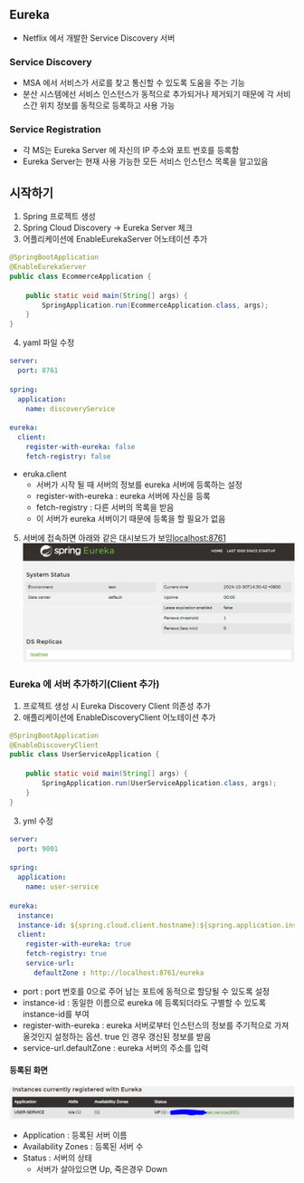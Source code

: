 ## Eureka
- Netflix 에서 개발한 Service Discovery 서버

### Service Discovery
- MSA 에서 서비스가 서로를 찾고 통신할 수 있도록 도움을 주는 기능
- 분산 시스템에선 서비스 인스턴스가 동적으로 추가되거나 제거되기 때문에 각 서비스간 위치 정보를 동적으로 등록하고 사용 가능

### Service Registration
- 각 MS는 Eureka Server 에 자신의 IP 주소와 포트 번호를 등록함
- Eureka Server는 현재 사용 가능한 모든 서비스 인스턴스 목록을 알고있음

## 시작하기
1. Spring 프로젝트 생성
2. Spring Cloud Discovery -> Eureka Server 체크
3. 어플리케이션에 EnableEurekaServer 어노테이션 추가
```java
@SpringBootApplication
@EnableEurekaServer
public class EcommerceApplication {

    public static void main(String[] args) {
        SpringApplication.run(EcommerceApplication.class, args);
    }
}
```
4. yaml 파일 수정
```yaml
server:
  port: 8761

spring:
  application:
    name: discoveryService

eureka:
  client:
    register-with-eureka: false
    fetch-registry: false
```
- eruka.client
  - 서버가 시작 될 때 서버의 정보를 eureka 서버에 등록하는 설정
  - register-with-eureka : eureka 서버에 자신을 등록
  - fetch-registry : 다른 서버의 목록을 받음
  - 이 서버가 eureka 서버이기 때문에 등록을 할 필요가 없음
5. 서버에 접속하면 아래와 같은 대시보드가 보임[localhost:8761](http://localhost:8761/)
![img.png](../../img/springcloud-eureka-01.png)

### Eureka 에 서버 추가하기(Client 추가)
1. 프로젝트 생성 시 Eureka Discovery Client 의존성 추가
2. 애플리케이션에 EnableDiscoveryClient 어노테이션 추가
```java
@SpringBootApplication
@EnableDiscoveryClient
public class UserServiceApplication {

    public static void main(String[] args) {
        SpringApplication.run(UserServiceApplication.class, args);
    }
}
```
3. yml 수정
```yml
server:
  port: 9001

spring:
  application:
    name: user-service

eureka:
  instance:
  instance-id: ${spring.cloud.client.hostname}:${spring.application.instance_id:${random.value}}
  client:
    register-with-eureka: true
    fetch-registry: true
    service-url:
      defaultZone : http://localhost:8761/eureka
```
- port : port 번호를 0으로 주어 남는 포트에 동적으로 할당될 수 있도록 설정
- instance-id : 동일한 이름으로 eureka 에 등록되더라도 구별할 수 있도록 instance-id를 부여
- register-with-eureka : eureka 서버로부터 인스턴스의 정보를 주기적으로 가져올것인지 설정하는 옵션. true 인 경우 갱신된 정보를 받음
- service-url.defaultZone : eureka 서버의 주소를 입력

#### 등록된 화면
![img.png](../../img/springcloud-eureka-02.png)
- Application : 등록된 서버 이름
- Availability Zones : 등록된 서버 수
- Status : 서버의 상태
  - 서버가 살아있으면 Up, 죽은경우 Down